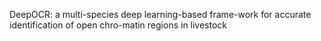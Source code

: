 DeepOCR: a multi-species deep learning-based frame-work for accurate identification of open chro-matin regions in livestock
